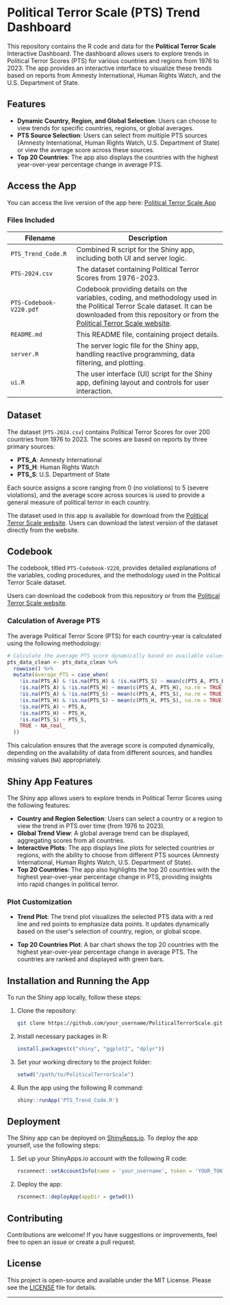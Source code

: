 
# Political Terror Scale (PTS) Trend Dashboard

This repository contains the R code and data for the **Political Terror Scale** Interactive Dashboard. The dashboard allows users to explore trends in Political Terror Scores (PTS) for various countries and regions from 1976 to 2023. The app provides an interactive interface to visualize these trends based on reports from Amnesty International, Human Rights Watch, and the U.S. Department of State.

## Features

- **Dynamic Country, Region, and Global Selection**: Users can choose to view trends for specific countries, regions, or global averages.
- **PTS Source Selection**: Users can select from multiple PTS sources (Amnesty International, Human Rights Watch, U.S. Department of State) or view the average score across these sources.
- **Top 20 Countries**: The app also displays the countries with the highest year-over-year percentage change in average PTS.

## Access the App

You can access the live version of the app here: [Political Terror Scale App](https://mohsnmonji.shinyapps.io/PTS_Trend/)

### Files Included

| Filename         | Description                                 |
|------------------|---------------------------------------------|
| `PTS_Trend_Code.R`| Combined R script for the Shiny app, including both UI and server logic. |
| `PTS-2024.csv`   | The dataset containing Political Terror Scores from 1976-2023. |
| `PTS-Codebook-V220.pdf` | Codebook providing details on the variables, coding, and methodology used in the Political Terror Scale dataset. It can be downloaded from this repository or from the [Political Terror Scale website](http://www.politicalterrorscale.org/). |
| `README.md`      | This README file, containing project details.  |
| `server.R`       | The server logic file for the Shiny app, handling reactive programming, data filtering, and plotting. |
| `ui.R`           | The user interface (UI) script for the Shiny app, defining layout and controls for user interaction. |

## Dataset

The dataset (`PTS-2024.csv`) contains Political Terror Scores for over 200 countries from 1976 to 2023. The scores are based on reports by three primary sources:

- **PTS_A**: Amnesty International
- **PTS_H**: Human Rights Watch
- **PTS_S**: U.S. Department of State

Each source assigns a score ranging from 0 (no violations) to 5 (severe violations), and the average score across sources is used to provide a general measure of political terror in each country.

The dataset used in this app is available for download from the [Political Terror Scale website](http://www.politicalterrorscale.org/). Users can download the latest version of the dataset directly from the website.

## Codebook

The codebook, titled `PTS-Codebook-V220`, provides detailed explanations of the variables, coding procedures, and the methodology used in the Political Terror Scale dataset. 

Users can download the codebook from this repository or from the [Political Terror Scale website](http://www.politicalterrorscale.org/). 
### Calculation of Average PTS

The average Political Terror Score (PTS) for each country-year is calculated using the following methodology:

```r
# Calculate the average PTS score dynamically based on available values
pts_data_clean <- pts_data_clean %>%
  rowwise() %>%
  mutate(Average_PTS = case_when(
    !is.na(PTS_A) & !is.na(PTS_H) & !is.na(PTS_S) ~ mean(c(PTS_A, PTS_H, PTS_S), na.rm = TRUE),
    !is.na(PTS_A) & !is.na(PTS_H) ~ mean(c(PTS_A, PTS_H), na.rm = TRUE),
    !is.na(PTS_A) & !is.na(PTS_S) ~ mean(c(PTS_A, PTS_S), na.rm = TRUE),
    !is.na(PTS_H) & !is.na(PTS_S) ~ mean(c(PTS_H, PTS_S), na.rm = TRUE),
    !is.na(PTS_A) ~ PTS_A,
    !is.na(PTS_H) ~ PTS_H,
    !is.na(PTS_S) ~ PTS_S,
    TRUE ~ NA_real_
  ))
```

This calculation ensures that the average score is computed dynamically, depending on the availability of data from different sources, and handles missing values (`NA`) appropriately.

## Shiny App Features

The Shiny app allows users to explore trends in Political Terror Scores using the following features:

- **Country and Region Selection**: Users can select a country or a region to view the trend in PTS over time (from 1976 to 2023).
- **Global Trend View**: A global average trend can be displayed, aggregating scores from all countries.
- **Interactive Plots**: The app displays line plots for selected countries or regions, with the ability to choose from different PTS sources (Amnesty International, Human Rights Watch, U.S. Department of State).
- **Top 20 Countries**: The app also highlights the top 20 countries with the highest year-over-year percentage change in PTS, providing insights into rapid changes in political terror.

### Plot Customization

- **Trend Plot**: The trend plot visualizes the selected PTS data with a red line and red points to emphasize data points. It updates dynamically based on the user's selection of country, region, or global scope.
  
- **Top 20 Countries Plot**: A bar chart shows the top 20 countries with the highest year-over-year percentage change in average PTS. The countries are ranked and displayed with green bars.

## Installation and Running the App

To run the Shiny app locally, follow these steps:

1. Clone the repository:
   ```bash
   git clone https://github.com/your_username/PoliticalTerrorScale.git
   ```

2. Install necessary packages in R:
   ```r
   install.packages(c("shiny", "ggplot2", "dplyr"))
   ```

3. Set your working directory to the project folder:
   ```r
   setwd("/path/to/PoliticalTerrorScale")
   ```

4. Run the app using the following R command:
   ```r
   shiny::runApp('PTS_Trend_Code.R')
   ```

## Deployment

The Shiny app can be deployed on [ShinyApps.io](https://mohsnmonji.shinyapps.io/PTS_Trend/). To deploy the app yourself, use the following steps:

1. Set up your ShinyApps.io account with the following R code:
   ```r
   rsconnect::setAccountInfo(name = 'your_username', token = 'YOUR_TOKEN', secret = 'YOUR_SECRET')
   ```

2. Deploy the app:
   ```r
   rsconnect::deployApp(appDir = getwd())
   ```

## Contributing

Contributions are welcome! If you have suggestions or improvements, feel free to open an issue or create a pull request.

## License

This project is open-source and available under the MIT License. Please see the [LICENSE](LICENSE) file for details.

--- 
